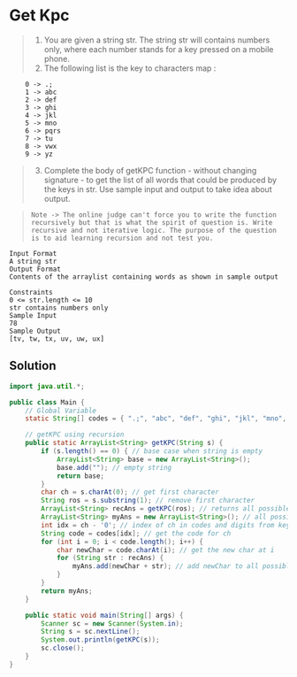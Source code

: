 # Get Kpc

> 1. You are given a string str. The string str will contains numbers only, where each number stands for a key pressed on a mobile phone.
> 2. The following list is the key to characters map :

```
    0 -> .;
    1 -> abc
    2 -> def
    3 -> ghi
    4 -> jkl
    5 -> mno
    6 -> pqrs
    7 -> tu
    8 -> vwx
    9 -> yz
```

> 3. Complete the body of getKPC function - without changing signature - to get the list of all words that could be produced by the keys in str.
>    Use sample input and output to take idea about output.

> `Note -> The online judge can't force you to write the function recursively but that is what the spirit of question is. Write recursive and not iterative logic. The purpose of the question is to aid learning recursion and not test you.`

```
Input Format
A string str
Output Format
Contents of the arraylist containing words as shown in sample output

Constraints
0 <= str.length <= 10
str contains numbers only
Sample Input
78
Sample Output
[tv, tw, tx, uv, uw, ux]
```

## Solution

```java
import java.util.*;

public class Main {
    // Global Variable
    static String[] codes = { ".;", "abc", "def", "ghi", "jkl", "mno", "pqrs", "tu", "vwx", "yz" };

    // getKPC using recursion
    public static ArrayList<String> getKPC(String s) {
        if (s.length() == 0) { // base case when string is empty
            ArrayList<String> base = new ArrayList<String>();
            base.add(""); // empty string
            return base;
        }
        char ch = s.charAt(0); // get first character
        String ros = s.substring(1); // remove first character
        ArrayList<String> recAns = getKPC(ros); // returns all possible strings without ch
        ArrayList<String> myAns = new ArrayList<String>(); // all possible strings added with ch one by one
        int idx = ch - '0'; // index of ch in codes and digits from keys
        String code = codes[idx]; // get the code for ch
        for (int i = 0; i < code.length(); i++) {
            char newChar = code.charAt(i); // get the new char at i
            for (String str : recAns) {
                myAns.add(newChar + str); // add newChar to all possible strings
            }
        }
        return myAns;
    }

    public static void main(String[] args) {
        Scanner sc = new Scanner(System.in);
        String s = sc.nextLine();
        System.out.println(getKPC(s));
        sc.close();
    }
}
```
